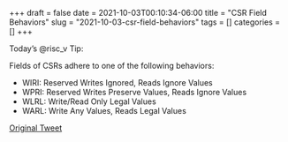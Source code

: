 +++ 
draft = false
date = 2021-10-03T00:10:34-06:00
title = "CSR Field Behaviors"
slug = "2021-10-03-csr-field-behaviors" 
tags = []
categories = []
+++

Today’s @risc_v Tip:

Fields of CSRs adhere to one of the following behaviors:

- WIRI: Reserved Writes Ignored, Reads Ignore Values
- WPRI: Reserved Writes Preserve Values, Reads Ignore Values
- WLRL: Write/Read Only Legal Values
- WARL: Write Any Values, Reads Legal Values

[Original Tweet](https://twitter.com/hasheddan/status/1444753560630091783?s=20)